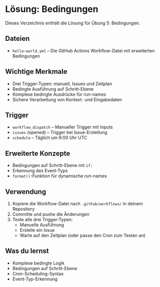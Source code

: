 # Lösung: Bedingungen

Dieses Verzeichnis enthält die Lösung für Übung 5: Bedingungen.

## Dateien
- `hello-world.yml` – Die GitHub Actions Workflow-Datei mit erweiterten Bedingungen

## Wichtige Merkmale
- Drei Trigger-Typen: manuell, Issues und Zeitplan
- Bedingte Ausführung auf Schritt-Ebene
- Komplexe bedingte Ausdrücke für run-names
- Sichere Verarbeitung von Kontext- und Eingabedaten

## Trigger
- `workflow_dispatch` – Manueller Trigger mit Inputs
- `issues` (opened) – Trigger bei Issue-Erstellung
- `schedule` – Täglich um 9:00 Uhr UTC

## Erweiterte Konzepte
- Bedingungen auf Schritt-Ebene mit `if:`
- Erkennung des Event-Typs
- `format()`-Funktion für dynamische run-names

## Verwendung
1. Kopiere die Workflow-Datei nach `.github/workflows/` in deinem Repository
2. Committe und pushe die Änderungen
3. Teste alle drei Trigger-Typen:
   - Manuelle Ausführung
   - Erstelle ein Issue
   - Warte auf den Zeitplan (oder passe den Cron zum Testen an)

## Was du lernst
- Komplexe bedingte Logik
- Bedingungen auf Schritt-Ebene
- Cron-Scheduling-Syntax
- Event-Typ-Erkennung
